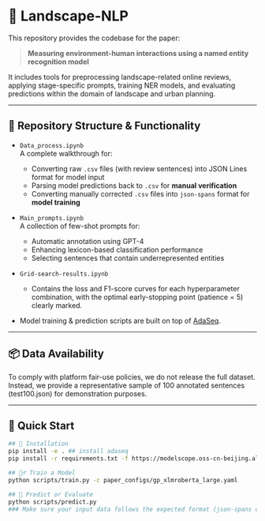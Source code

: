 # 🌿 Landscape-NLP

This repository provides the codebase for the paper:

> **Measuring environment-human interactions using a named entity recognition model**

It includes tools for preprocessing landscape-related online reviews, applying stage-specific prompts, training NER models, and evaluating predictions within the domain of landscape and urban planning.

---

## 📁 Repository Structure & Functionality


- `Data_process.ipynb`  
  A complete walkthrough for:
  - Converting raw `.csv` files (with review sentences) into JSON Lines format for model input
  - Parsing model predictions back to `.csv` for **manual verification**
  - Converting manually corrected `.csv` files into `json-spans` format for **model training**

- `Main_prompts.ipynb`  
  A collection of few-shot prompts for:
  - Automatic annotation using GPT-4
  - Enhancing lexicon-based classification performance
  - Selecting sentences that contain underrepresented entities
  
- `Grid-search-results.ipynb`  
  - Contains the loss and F1-score curves for each hyperparameter combination, with the optimal early-stopping point (patience = 5) clearly marked.
    
- Model training & prediction scripts are built on top of [AdaSeq](https://github.com/modelscope/AdaSeq).

---

## 📦 Data Availability
To comply with platform fair-use policies, we do not release the full dataset. Instead, we provide a representative sample of 100 annotated sentences (test100.json) for demonstration purposes.

---

## 🚀 Quick Start

```bash
## 🔧 Installation
pip install -e . ## install adaseq
pip install -r requirements.txt -f https://modelscope.oss-cn-beijing.aliyuncs.com/releases/repo.html

## 🏋️‍♂️ Train a Model
python scripts/train.py -c paper_configs/gp_xlmroberta_large.yaml

## 🧪 Predict or Evaluate
python scripts/predict.py
### Make sure your input data follows the expected format (json-spans or jsonlines depending on your task).
